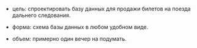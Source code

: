 
- цель: спроектировать базу данных для продажи билетов на поезда дальнего следования. 

- форма: схема базы данных в любом удобном виде.

- объем: примерно один вечер на подумать.




